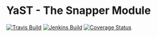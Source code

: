 # YaST - The Snapper Module #

[![Travis Build](https://travis-ci.org/yast/yast-snapper.svg?branch=master)](https://travis-ci.org/yast/yast-snapper)
[![Jenkins Build](http://img.shields.io/jenkins/s/https/ci.opensuse.org/yast-snapper-master.svg)](https://ci.opensuse.org/view/Yast/job/yast-snapper-master/)
[![Coverage Status](https://img.shields.io/coveralls/yast/yast-snapper/master.svg)](https://coveralls.io/github/yast/yast-snapper?branch=master)


